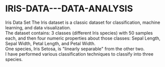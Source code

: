 # IRIS-DATA---DATA-ANALYSIS
Iris Data Set
The Iris dataset is a classic dataset for classification, machine learning, and data visualization.  
The dataset contains: 3 classes (different Iris species) with 50 samples each, and then four numeric properties about those classes: Sepal Length, Sepal Width, Petal Length, and Petal Width.  
One species, Iris Setosa, is "linearly separable" from the other two.  
I have performed various classification techniques to classify into three species.

